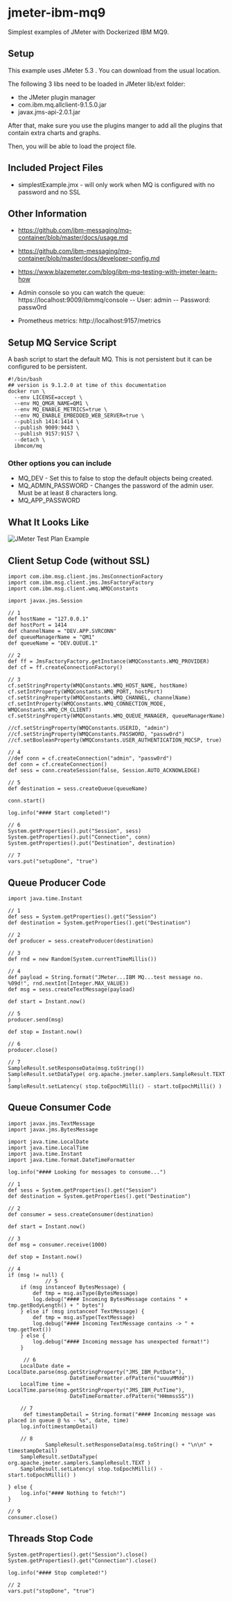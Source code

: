 # jmeter-ibm-mq9

Simplest examples of JMeter with Dockerized IBM MQ9.

## Setup

This example uses JMeter 5.3 .  You can download from the usual location.

The following 3 libs need to be loaded in JMeter lib/ext folder:

- the JMeter plugin manager
- com.ibm.mq.allclient-9.1.5.0.jar
- javax.jms-api-2.0.1.jar

After that, make sure you use the plugins manger to add all the plugins that contain extra charts and graphs.

Then, you will be able to load the project file.

## Included Project Files

- simplestExample.jmx - will only work when MQ is configured with no password and no SSL


## Other Information

- https://github.com/ibm-messaging/mq-container/blob/master/docs/usage.md
- https://github.com/ibm-messaging/mq-container/blob/master/docs/developer-config.md
- https://www.blazemeter.com/blog/ibm-mq-testing-with-jmeter-learn-how

- Admin console so you can watch the queue:  https://localhost:9009/ibmmq/console
--  User: admin
--  Password: passw0rd

- Prometheus metrics:  http://localhost:9157/metrics


## Setup MQ Service Script

A bash script to start the default MQ.   This is not persistent but it can be configured to be persistent.

```
#!/bin/bash
## version is 9.1.2.0 at time of this documentation
docker run \
  --env LICENSE=accept \
  --env MQ_QMGR_NAME=QM1 \
  --env MQ_ENABLE_METRICS=true \
  --env MQ_ENABLE_EMBEDDED_WEB_SERVER=true \
  --publish 1414:1414 \
  --publish 9009:9443 \
  --publish 9157:9157 \
  --detach \
  ibmcom/mq

```

### Other options you can include

- MQ_DEV - Set this to false to stop the default objects being created.
- MQ_ADMIN_PASSWORD - Changes the password of the admin user. Must be at least 8 characters long.
- MQ_APP_PASSWORD


## What It Looks Like

![JMeter Test Plan Example](https://github.com/djangofan/jmeter-ibm-mq9/blob/master/jmeterGui.png)


## Client Setup Code (without SSL)

```
import com.ibm.msg.client.jms.JmsConnectionFactory
import com.ibm.msg.client.jms.JmsFactoryFactory
import com.ibm.msg.client.wmq.WMQConstants

import javax.jms.Session

// 1
def hostName = "127.0.0.1"
def hostPort = 1414
def channelName = "DEV.APP.SVRCONN"
def queueManagerName = "QM1"
def queueName = "DEV.QUEUE.1"

// 2
def ff = JmsFactoryFactory.getInstance(WMQConstants.WMQ_PROVIDER)
def cf = ff.createConnectionFactory()

// 3
cf.setStringProperty(WMQConstants.WMQ_HOST_NAME, hostName)
cf.setIntProperty(WMQConstants.WMQ_PORT, hostPort)
cf.setStringProperty(WMQConstants.WMQ_CHANNEL, channelName)
cf.setIntProperty(WMQConstants.WMQ_CONNECTION_MODE, WMQConstants.WMQ_CM_CLIENT)
cf.setStringProperty(WMQConstants.WMQ_QUEUE_MANAGER, queueManagerName)

//cf.setStringProperty(WMQConstants.USERID, "admin")
//cf.setStringProperty(WMQConstants.PASSWORD, "passw0rd")
//cf.setBooleanProperty(WMQConstants.USER_AUTHENTICATION_MQCSP, true)

// 4
//def conn = cf.createConnection("admin", "passw0rd")
def conn = cf.createConnection()
def sess = conn.createSession(false, Session.AUTO_ACKNOWLEDGE)

// 5
def destination = sess.createQueue(queueName)

conn.start()

log.info("#### Start completed!")

// 6
System.getProperties().put("Session", sess)
System.getProperties().put("Connection", conn)
System.getProperties().put("Destination", destination)

// 7
vars.put("setupDone", "true")

```

## Queue Producer Code

```
import java.time.Instant

// 1
def sess = System.getProperties().get("Session")
def destination = System.getProperties().get("Destination")

// 2
def producer = sess.createProducer(destination)

// 3
def rnd = new Random(System.currentTimeMillis())

// 4
def payload = String.format("JMeter...IBM MQ...test message no. %09d!", rnd.nextInt(Integer.MAX_VALUE))
def msg = sess.createTextMessage(payload)

def start = Instant.now()

// 5
producer.send(msg)

def stop = Instant.now()

// 6
producer.close()

// 7
SampleResult.setResponseData(msg.toString())
SampleResult.setDataType( org.apache.jmeter.samplers.SampleResult.TEXT )
SampleResult.setLatency( stop.toEpochMilli() - start.toEpochMilli() )
```

## Queue Consumer Code

```
import javax.jms.TextMessage
import javax.jms.BytesMessage

import java.time.LocalDate
import java.time.LocalTime
import java.time.Instant
import java.time.format.DateTimeFormatter

log.info("#### Looking for messages to consume...")

// 1
def sess = System.getProperties().get("Session")
def destination = System.getProperties().get("Destination")

// 2
def consumer = sess.createConsumer(destination)

def start = Instant.now()

// 3
def msg = consumer.receive(1000)

def stop = Instant.now()

// 4
if (msg != null) {
            // 5
	if (msg instanceof BytesMessage) {
		def tmp = msg.asType(BytesMessage)
		log.debug("#### Incoming BytesMessage contains " + tmp.getBodyLength() + " bytes")
	} else if (msg instanceof TextMessage) {
		def tmp = msg.asType(TextMessage)
		log.debug("#### Incoming TextMessage contains -> " + tmp.getText())
	} else {
		log.debug("#### Incoming message has unexpected format!")
	}

     // 6
	LocalDate date = LocalDate.parse(msg.getStringProperty("JMS_IBM_PutDate"),
					DateTimeFormatter.ofPattern("uuuuMMdd"))
	LocalTime time = LocalTime.parse(msg.getStringProperty("JMS_IBM_PutTime"),
					DateTimeFormatter.ofPattern("HHmmssSS"))

	// 7
     def timestampDetail = String.format("#### Incoming message was placed in queue @ %s - %s", date, time)
	log.info(timestampDetail)

	// 8
            SampleResult.setResponseData(msg.toString() + "\n\n" + timestampDetail)
	SampleResult.setDataType( org.apache.jmeter.samplers.SampleResult.TEXT )
	SampleResult.setLatency( stop.toEpochMilli() - start.toEpochMilli() )

} else {
	log.info("#### Nothing to fetch!")
}

// 9
consumer.close()

```

## Threads Stop Code

```
System.getProperties().get("Session").close()
System.getProperties().get("Connection").close()

log.info("#### Stop completed!")

// 2
vars.put("stopDone", "true")
```

